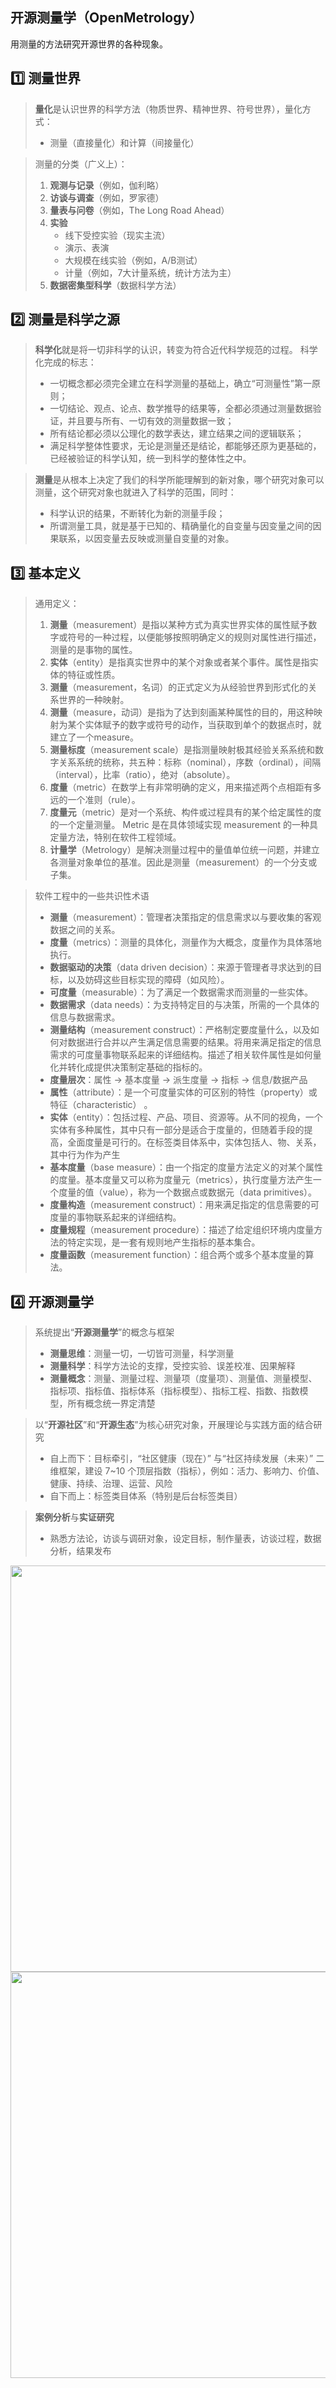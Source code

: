 ## 开源测量学（OpenMetrology）

用测量的方法研究开源世界的各种现象。

## 1️⃣ **测量世界**

> **量化**是认识世界的科学方法（物质世界、精神世界、符号世界），量化方式：
> - 测量（直接量化）和计算（间接量化）

> 测量的分类（广义上）：
> 1. **观测与记录**（例如，伽利略）
> 2. **访谈与调查**（例如，罗家德）
> 3. **量表与问卷**（例如，The Long Road Ahead）
> 4. **实验**
>     - 线下受控实验（现实主流）
>     - 演示、表演
>     - 大规模在线实验（例如，A/B测试）
>     - 计量（例如，7大计量系统，统计方法为主）
> 5. **数据密集型科学**（数据科学方法）

## 2️⃣ **测量是科学之源**

> **科学化**就是将一切非科学的认识，转变为符合近代科学规范的过程。
> 科学化完成的标志：
> - 一切概念都必须完全建立在科学测量的基础上，确立“可测量性”第一原则；
> - 一切结论、观点、论点、数学推导的结果等，全都必须通过测量数据验证，并且要与所有、一切有效的测量数据一致；
> - 所有结论都必须以公理化的数学表达，建立结果之间的逻辑联系；
> - 满足科学整体性要求，无论是测量还是结论，都能够还原为更基础的，已经被验证的科学认知，统一到科学的整体性之中。

> **测量**是从根本上决定了我们的科学所能理解到的新对象，哪个研究对象可以测量，这个研究对象也就进入了科学的范围，同时：
> - 科学认识的结果，不断转化为新的测量手段；
> - 所谓测量工具，就是基于已知的、精确量化的自变量与因变量之间的因果联系，以因变量去反映或测量自变量的对象。

## 3️⃣ **基本定义**

> 通用定义：
> 1. **测量**（measurement）是指以某种方式为真实世界实体的属性赋予数字或符号的一种过程，以便能够按照明确定义的规则对属性进行描述，测量的是事物的属性。
> 2. **实体**（entity）是指真实世界中的某个对象或者某个事件。属性是指实体的特征或性质。
> 3. **测量**（measurement，名词）的正式定义为从经验世界到形式化的关系世界的一种映射。
> 4. **测量**（measure，动词）是指为了达到刻画某种属性的目的，用这种映射为某个实体赋予的数字或符号的动作，当获取到单个的数据点时，就建立了一个measure。
> 5. **测量标度**（measurement scale）是指测量映射极其经验关系系统和数字关系系统的统称，共五种：标称（nominal），序数（ordinal），间隔（interval），比率（ratio），绝对（absolute）。
> 6. **度量**（metric）在数学上有非常明确的定义，用来描述两个点相距有多远的一个准则（rule）。
> 7. **度量元**（metric）是对一个系统、构件或过程具有的某个给定属性的度的一个定量测量。 Metric 是在具体领域实现 measurement 的一种具定量方法，特别在软件工程领域。
> 8. **计量学**（Metrology）是解决测量过程中的量值单位统一问题，并建立各测量对象单位的基准。因此是测量（measurement）的一个分支或子集。

> 软件工程中的一些共识性术语
> - **测量**（measurement）：管理者决策指定的信息需求以与要收集的客观数据之间的关系。
> - **度量**（metrics）：测量的具体化，测量作为大概念，度量作为具体落地执行。
> - **数据驱动的决策**（data driven decision）：来源于管理者寻求达到的目标，以及妨碍这些目标实现的障碍（如风险）。
> - **可度量**（measurable）：为了满足一个数据需求而测量的一些实体。
> - **数据需求**（data needs）：为支持特定目的与决策，所需的一个具体的信息与数据需求。
> - **测量结构**（measurement construct）：严格制定要度量什么，以及如何对数据进行合并以产生满足信息需要的结果。将用来满足指定的信息需求的可度量事物联系起来的详细结构。描述了相关软件属性是如何量化并转化成提供决策制定基础的指标的。
> - **度量层次**：属性 -> 基本度量 -> 派生度量 -> 指标 -> 信息/数据产品
> - **属性**（attribute）：是一个可度量实体的可区别的特性（property）或特征（characteristic） 。
> - **实体**（entity）：包括过程、产品、项目、资源等。从不同的视角，一个实体有多种属性，其中只有一部分是适合于度量的，但随着手段的提高，全面度量是可行的。在标签类目体系中，实体包括人、物、关系，其中行为作为产生
> - **基本度量**（base measure）：由一个指定的度量方法定义的对某个属性的度量。基本度量又可以称为度量元（metrics），执行度量方法产生一个度量的值（value），称为一个数据点或数据元（data primitives）。
> - **度量构造**（measurement construct）：用来满足指定的信息需要的可度量的事物联系起来的详细结构。
> - **度量规程**（measurement procedure）：描述了给定组织环境内度量方法的特定实现，是一套有规则地产生指标的基本集合。
> - **度量函数**（measurement function）：组合两个或多个基本度量的算法。


## 4️⃣ **开源测量学**

> 系统提出“**开源测量学**”的概念与框架
> - **测量思维**：测量一切，一切皆可测量，科学测量
> - **测量科学**：科学方法论的支撑，受控实验、误差校准、因果解释
> - **测量概念**：测量、测量过程、测量项（度量项）、测量值、测量模型、指标项、指标值、指标体系（指标模型）、指标工程、指数、指数模型，所有概念统一界定清楚

> 以“**开源社区**”和“**开源生态**”为核心研究对象，开展理论与实践方面的结合研究
> - 自上而下：目标牵引，“社区健康（现在）” 与“社区持续发展（未来）” 二维框架，建设 7~10 个顶层指数（指标），例如：活力、影响力、价值、健康、持续、治理、运营、风险
> - 自下而上：标签类目体系（特别是后台标签类目）

> **案例分析**与**实证研究**
> - 熟悉方法论，访谈与调研对象，设定目标，制作量表，访谈过程，数据分析，结果发布

<div align=center>
<img src="https://user-images.githubusercontent.com/15010826/166081936-0c0f6851-9a13-4a99-b1d2-b28c80dc7a10.png" width="650px">
</div>

<div align=center>
<img src="https://user-images.githubusercontent.com/15010826/166086583-01294bfa-85bf-40b1-82a3-c4afc0cfd0bc.png" width="650px">
</div>



